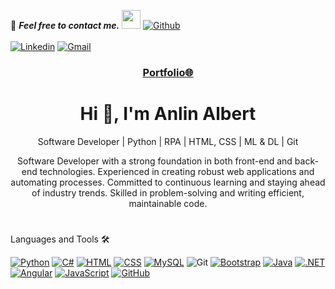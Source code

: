 📝 ***Feel free to contact me.*** <img src="https://media.giphy.com/media/WUlplcMpOCEmTGBtBW/giphy.gif" width="30">  [![Github](https://img.shields.io/github/followers/anlinalbert?label=Follow%20Me&style=social)](https://github.com/anlinalbert)
<br>
<br>
[![Linkedin](https://img.shields.io/badge/LinkedIn-anlinalbert-blue?logo=Linkedin&logoColor=blue&labelColor=black)](https://linkedin.com/in/anlinalbert)
[![Gmail](https://img.shields.io/badge/Gmail-anlinalbert-red?logo=Gmail&logoColor=red&labelColor=black)](mailto:anlinalbert@gmail.com)

<h3 align='center'><strong><a href="https://www.canva.com/design/DAGEwFf97ho/2KxDC9p2zoOyIaC1ZZg9Mg/view?utm_content=DAGEwFf97ho&utm_campaign=designshare&utm_medium=link&utm_source=editor" target="_blank">Portfolio🌐</a></strong></h3>
<h1 align="center">Hi 👋, I'm Anlin Albert</h1>
<p align="center">Software Developer | Python | RPA | HTML, CSS | ML & DL | Git</p>
<p align="center">Software Developer with a strong foundation in both front-end and back-end technologies. Experienced in creating robust web applications and automating processes. Committed to continuous learning and staying ahead of industry trends. Skilled in problem-solving and writing efficient, maintainable code.</p>
<h1></h1>
<p align="left">Languages and Tools 🛠️</p>

[![Python](https://img.shields.io/badge/Python-3776AB?logo=python&logoColor=fff)](#)
[![C#](https://custom-icon-badges.demolab.com/badge/C%23-%23239120.svg?logo=cshrp&logoColor=white)](#)
[![HTML](https://img.shields.io/badge/HTML-%23E34F26.svg?logo=html5&logoColor=white)](#)
[![CSS](https://img.shields.io/badge/CSS-1572B6?logo=css3&logoColor=fff)](#)
[![MySQL](https://img.shields.io/badge/MySQL-4479A1?logo=mysql&logoColor=fff)](#)
![Git](https://img.shields.io/badge/-Git-000000?style=flat&logo=git&logoColor=F05032&labelColor=ffffff)
[![Bootstrap](https://img.shields.io/badge/Bootstrap-7952B3?logo=bootstrap&logoColor=fff)](#)
[![Java](https://img.shields.io/badge/Java-%23ED8B00.svg?logo=openjdk&logoColor=white)](#)
[![.NET](https://img.shields.io/badge/.NET-512BD4?logo=dotnet&logoColor=fff)](#)
[![Angular](https://img.shields.io/badge/Angular-%23DD0031.svg?logo=angular&logoColor=white)](#)
[![JavaScript](https://img.shields.io/badge/JavaScript-F7DF1E?logo=javascript&logoColor=000)](#)
[![GitHub](https://img.shields.io/badge/GitHub-%23121011.svg?logo=github&logoColor=white)](#)



<!-- Design ideas -->
<!-- 
<h3 align="center">Languages and Tools:</h3>
<p align="center">
  <a href="https://www.python.org" target="_blank" rel="noreferrer">
    <img src="https://raw.githubusercontent.com/devicons/devicon/master/icons/python/python-original.svg" alt="python" width="40" height="40" />
  </a>
  <a href="https://www.w3schools.com/cs/" target="_blank" rel="noreferrer">
    <img src="https://raw.githubusercontent.com/devicons/devicon/master/icons/csharp/csharp-original.svg" alt="csharp" width="40" height="40" />
  </a>
  <a href="https://www.w3schools.com/css/" target="_blank" rel="noreferrer">
    <img src="https://raw.githubusercontent.com/devicons/devicon/master/icons/css3/css3-original-wordmark.svg" alt="css3" width="40" height="40" />
  </a>
  <a href="https://dotnet.microsoft.com/" target="_blank" rel="noreferrer">
    <img src="https://raw.githubusercontent.com/devicons/devicon/master/icons/dot-net/dot-net-original-wordmark.svg" alt="dotnet" width="40" height="40" />
  </a>
  <a href="https://git-scm.com/" target="_blank" rel="noreferrer">
    <img src="https://www.vectorlogo.zone/logos/git-scm/git-scm-icon.svg" alt="git" width="40" height="40" />
  </a>
  <a href="https://www.w3.org/html/" target="_blank" rel="noreferrer">
    <img src="https://raw.githubusercontent.com/devicons/devicon/master/icons/html5/html5-original-wordmark.svg" alt="html5" width="40" height="40" />
  </a>
  <a href="https://developer.mozilla.org/en-US/docs/Web/JavaScript" target="_blank" rel="noreferrer">
    <img src="https://raw.githubusercontent.com/devicons/devicon/master/icons/javascript/javascript-original.svg" alt="javascript" width="40" height="40" />
  </a>
  <a href="https://www.mysql.com/" target="_blank" rel="noreferrer">
    <img src="https://raw.githubusercontent.com/devicons/devicon/master/icons/mysql/mysql-original-wordmark.svg" alt="mysql" width="40" height="40" />
  </a>
  <a href="https://portal.azure.com/#home" target="_blank" rel="noreferrer">
    <img src="https://upload.wikimedia.org/wikipedia/commons/thumb/f/fa/Microsoft_Azure.svg/1200px-Microsoft_Azure.svg.png" alt="azure" width="40" height="40" />
  </a>
</p>
-->
<!--
<p align="left"> <img src="https://komarev.com/ghpvc/?username=anlinalbert&label=Profile%20views&color=0e75b6&style=flat" alt="anlinalbert" /> </p>
<p align="left"> <a href="https://github.com/ryo-ma/github-profile-trophy"><img src="https://github-profile-trophy.vercel.app/?username=anlinalbert" alt="anlinalbert" /></a> </p> 
<p><img align="left" src="https://github-readme-stats.vercel.app/api/top-langs?username=anlinalbert&show_icons=true&locale=en&layout=compact" alt="anlinalbert" /></p>
<p>&nbsp;<img align="center" src="https://github-readme-stats.vercel.app/api?username=anlinalbert&show_icons=true&locale=en" alt="anlinalbert" /></p>
-->
